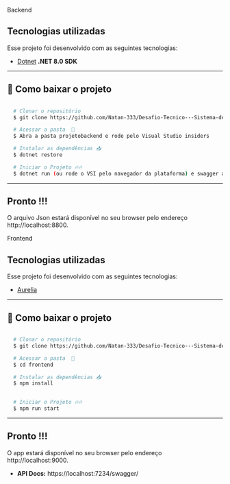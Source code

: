 Backend

## Tecnologias utilizadas

Esse projeto foi desenvolvido com as seguintes tecnologias:

- [Dotnet](https://dotnet.microsoft.com/)
**.NET 8.0 SDK** 
---



## 📁 Como baixar o projeto

```bash

  # Clonar o repositório
  $ git clone https://github.com/Natan-333/Desafio-Tecnico---Sistema-de-Gestao---Natan-Cruz/edit/aurelia-branch/

  # Acessar a pasta  💪
  $ Abra a pasta projetobackend e rode pelo Visual Studio insiders

  # Instalar as dependências 📥
  $ dotnet restore

  # Iniciar o Projeto 🔥🔥
  $ dotnet run (ou rode o VSI pelo navegador da plataforma) e swagger aparecerá com as requisiçõens sendo feitas.
```
---

## Pronto !!!
O arquivo Json estará disponível no seu browser pelo endereço http://localhost:8800.

Frontend

## Tecnologias utilizadas

Esse projeto foi desenvolvido com as seguintes tecnologias:
- [Aurelia](https://docs.aurelia.io/)

---

## 📁 Como baixar o projeto

```bash

  # Clonar o repositório
  $ git clone https://github.com/Natan-333/Desafio-Tecnico---Sistema-de-Gestao---Natan-Cruz/tree/aurelia-branch

  # Acessar a pasta  💪
  $ cd frontend

  # Instalar as dependências 📥
  $ npm install

   
  # Iniciar o Projeto 🔥🔥
  $ npm run start
```
---

## Pronto !!!
O app estará disponível no seu browser pelo endereço http://localhost:9000.

- **API Docs:** https://localhost:7234/swagger/

